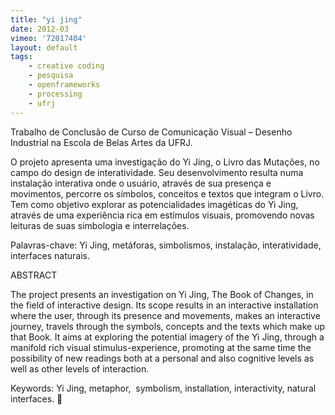 ```yaml
---
title: "yi jing"
date: 2012-03
vimeo: '72017404'
layout: default
tags:
	- creative coding
	- pesquisa
	- openframeworks
	- processing
	- ufrj
---
```


Trabalho de Conclusão de Curso de Comunicação Visual – Desenho Industrial na Escola de Belas Artes da UFRJ.

O projeto apresenta uma investigação do Yi Jing, o Livro das Mutações, no campo do design de interatividade. Seu desenvolvimento resulta numa instalação interativa onde o usuário, através de sua presença e movimentos, percorre os símbolos, conceitos e textos que integram o Livro. Tem como objetivo explorar as potencialidades imagéticas do Yi Jing, através de uma experiência rica em estímulos visuais, promovendo novas leituras de suas simbologia e interrelações.

Palavras-chave: Yi Jing, metáforas, simbolismos, instalação, interatividade, interfaces naturais.


ABSTRACT

The project presents an investigation on Yi Jing, The Book of Changes, in the field of interactive design. Its scope results in an interactive installation where the user, through its presence and movements, makes an interactive journey, travels through the symbols, concepts and the texts which make up that Book. It aims at exploring the potential imagery of the Yi Jing, through a manifold rich visual stimulus-experience, promoting at the same time the possibility of new readings both at a personal and also cognitive levels as well as other levels of interaction.

Keywords: Yi Jing, metaphor,  symbolism, installation, interactivity, natural interfaces. 